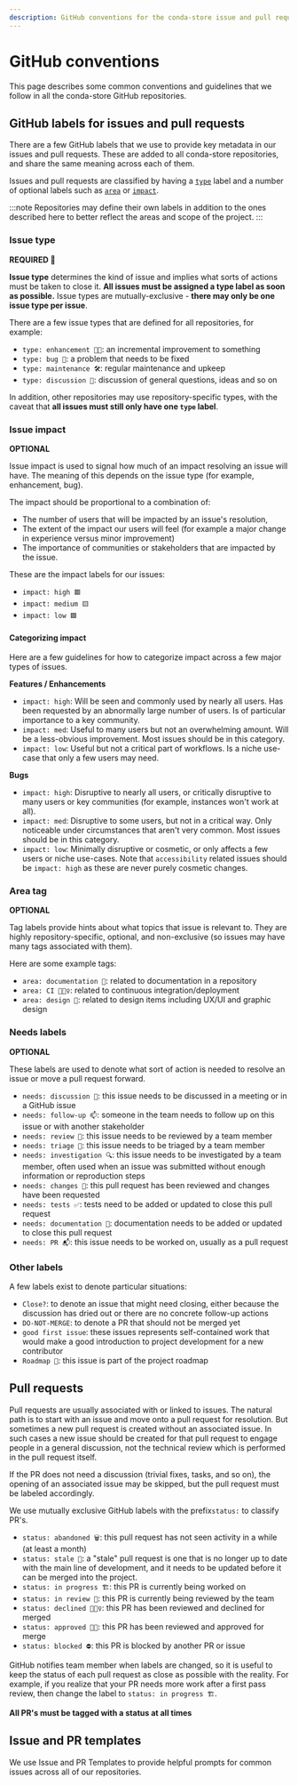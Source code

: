 ```yaml
---
description: GitHub conventions for the conda-store issue and pull request trackers
---
```


# GitHub conventions

This page describes some common conventions and guidelines that we follow in all the conda-store GitHub repositories.

## GitHub labels for issues and pull requests

There are a few GitHub labels that we use to provide key metadata in our issues and pull requests.
These are added to all conda-store repositories, and share the same meaning across each of them.

Issues and pull requests are classified by having a [`type`](#issue-type) label and a number of optional labels such as [`area`](#area-tag) or [`impact`](#issue-impact).

:::note
Repositories may define their own labels in addition to the ones described here
to better reflect the areas and scope of the project.
:::

### Issue type

**REQUIRED :pushpin:**

**Issue type** determines the kind of issue and implies what sorts of actions must be taken to close it.
**All issues must be assigned a type label as soon as possible.**
Issue types are mutually-exclusive - **there may only be one issue type per issue**.

There are a few issue types that are defined for all repositories, for example:

- `type: enhancement 💅🏼`: an incremental improvement to something
- `type: bug 🐛`: a problem that needs to be fixed
- `type: maintenance 🛠`: regular maintenance and upkeep
- `type: discussion 💬`: discussion of general questions, ideas and so on

In addition, other repositories may use repository-specific types, with the caveat that **all issues must still only have one `type` label**.

### Issue impact

**OPTIONAL**

Issue impact is used to signal how much of an impact resolving an issue will have.
The meaning of this depends on the issue type (for example, enhancement, bug).

The impact should be proportional to a combination of:

- The number of users that will be impacted by an issue's resolution,
- The extent of the impact our users will feel (for example a major change in experience versus minor improvement)
- The importance of communities or stakeholders that are impacted by the issue.

These are the impact labels for our issues:

- `impact: high 🟥`
- `impact: medium 🟨`
- `impact: low 🟩`

#### Categorizing impact

Here are a few guidelines for how to categorize impact across a few major types of issues.

**Features / Enhancements**

- `impact: high`: Will be seen and commonly used by nearly all users. Has been requested by an abnormally large number of users.
  Is of particular importance to a key community.
- `impact: med`: Useful to many users but not an overwhelming amount. Will be a less-obvious improvement.
  Most issues should be in this category.
- `impact: low`: Useful but not a critical part of workflows. Is a niche use-case that only a few users may need.

**Bugs**

- `impact: high`: Disruptive to nearly all users, or critically disruptive to many users or key communities
  (for example, instances won't work at all).
- `impact: med`: Disruptive to some users, but not in a critical way. Only noticeable under circumstances that aren't very common.
  Most issues should be in this category.
- `impact: low`: Minimally disruptive or cosmetic, or only affects a few users or niche use-cases.
  Note that `accessibility` related issues should be `impact: high` as these are never purely cosmetic changes.

### Area tag

**OPTIONAL**

Tag labels provide hints about what topics that issue is relevant to.
They are highly repository-specific, optional, and non-exclusive (so issues may have many tags associated with them).

Here are some example tags:

- `area: documentation 📖`: related to documentation in a repository
- `area: CI 👷🏽‍♀️`: related to continuous integration/deployment
- `area: design 🎨`: related to design items including UX/UI and graphic design

### Needs labels

**OPTIONAL**

These labels are used to denote what sort of action is needed to resolve an issue or move a pull request forward.

- `needs: discussion 💬`: this issue needs to be discussed in a meeting or in a GitHub issue
- `needs: follow-up 📫`: someone in the team needs to follow up on this issue or with another stakeholder
- `needs: review 👀`: this issue needs to be reviewed by a team member
- `needs: triage 🚦`: this issue needs to be triaged by a team member
- `needs: investigation 🔍`: this issue needs to be investigated by a team member, often used when an issue was submitted without enough information or reproduction steps
- `needs: changes 🧱`: this pull request has been reviewed and changes have been requested
- `needs: tests ✅`: tests need to be added or updated to close this pull request
- `needs: documentation 📖`: documentation needs to be added or updated to close this pull request
- `needs: PR 📬`: this issue needs to be worked on, usually as a pull request

### Other labels

A few labels exist to denote particular situations:

- `Close?`: to denote an issue that might need closing, either because the discussion has dried out or there are no concrete follow-up actions
- `DO-NOT-MERGE`: to denote a PR that should not be merged yet
- `good first issue`: these issues represents self-contained work that would make a good introduction to project development for a new contributor
- `Roadmap 🚀`: this issue is part of the project roadmap

## Pull requests

Pull requests are usually associated with or linked to issues. The natural path is to start with an issue and move onto a pull request for resolution.
But sometimes a new pull request is created without an associated issue.
In such cases a new issue should be created for that pull request to engage people in a general discussion, not the technical review which is performed in the pull request itself.

If the PR does not need a discussion (trivial fixes, tasks, and so on), the opening of an associated issue may be skipped, but the pull request must be labeled accordingly.

We use mutually exclusive GitHub labels with the prefix`status:` to classify PR's.

- `status: abandoned 🗑`: this pull request has not seen activity in a while (at least a month)
- `status: stale 🥖`: a "stale" pull request is one that is no longer up to date with the main line of development, and it needs to be updated before it can be merged into the project.
- `status: in progress 🏗`: this PR is currently being worked on
- `status: in review 👀`: this PR is currently being reviewed by the team
- `status: declined 🙅🏻‍♀️`: this PR has been reviewed and declined for merged
- `status: approved 💪🏾`: this PR has been reviewed and approved for merge
- `status: blocked ⛔️`: this PR is blocked by another PR or issue

GitHub notifies team member when labels are changed, so it is useful to keep the status of each pull request as close as possible with the reality.
For example, if you realize that your PR needs more work after a first pass review, then change the label to `status: in progress 🏗`.

**All PR's must be tagged with a status at all times**

## Issue and PR templates

We use Issue and PR Templates to provide helpful prompts for common issues across all of our repositories.
